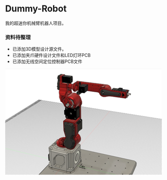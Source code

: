 # Dummy-Robot
我的超迷你机械臂机器人项目。

### 资料待整理

* 已添加3D模型设计源文件。
* 已添加夹爪硬件设计文件和LED灯环PCB
* 已添加无线空间定位控制器PCB文件

![](4.Docs/1.Images/dummy.jpg)
